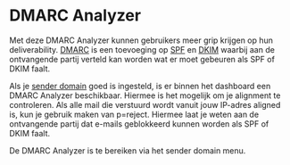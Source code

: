 # DMARC Analyzer

Met deze DMARC Analyzer kunnen gebruikers meer grip krijgen op hun deliverability. [DMARC](DMARC) is een toevoeging op [SPF](SPF) en [DKIM](DKIM) waarbij aan de ontvangende partij verteld kan worden wat er moet gebeuren als SPF of DKIM faalt.

Als je [sender domain](quick-sender-domain-guide.md) goed is ingesteld, is er binnen het dashboard een DMARC Analyzer beschikbaar. Hiermee is het mogelijk om je alignment te controleren. Als alle mail die verstuurd wordt vanuit jouw IP-adres aligned is, kun je gebruik maken van p=reject. Hiermee laat je weten aan de ontvangende partij dat e-mails geblokkeerd kunnen worden als SPF of DKIM faalt.

De DMARC Analyzer is te bereiken via het sender domain menu.